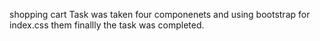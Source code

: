 shopping cart Task was taken four componenets and using bootstrap for index.css them finallly the task was completed.